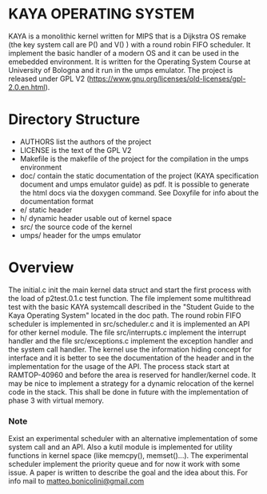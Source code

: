 # KAYA OPERATING SYSTEM

KAYA is a monolithic kernel written for MIPS that is a Dijkstra  OS remake (the key system call are P() and V() ) with a round robin FIFO scheduler. 
It implement the basic handler of a modern OS and it can be used in the emebedded environment. 
It is written for the Operating System Course at University of Bologna and it run in the umps emulator. 
The project is released under GPL V2 (https://www.gnu.org/licenses/old-licenses/gpl-2.0.en.html).

# Directory Structure

  - AUTHORS list the authors of the project
  - LICENSE is the text of the GPL V2
  - Makefile is the makefile of the project for the compilation in the umps environment
  - doc/ contain the static documentation of the project (KAYA specification document and umps emulator guide) as pdf. It is possible to generate the html docs via the doxygen command. See Doxyfile for info about the documentation format
  - e/ static header
  - h/ dynamic header usable out of kernel space
  - src/ the source code of the kernel
  - umps/ header for the umps emulator

# Overview
The initial.c  init the main kernel data struct and start the first process with the load of p2test.0.1.c test function. 
The file implement some multithread test with the basic KAYA systemcall described in the "Student Guide to the Kaya Operating System" located in the doc path. 
The round robin FIFO scheduler is implemented in src/scheduler.c and it is implemented an API for other kernel module. 
The file src/interrupts.c implement the interrupt handler and the file src/exceptions.c implement the exception handler and the system call handler. 
The kernel use the information hiding concept for interface and it is better to see the documentation of the header and in the implementation for the usage of the API. 
The process stack start at RAMTOP-40960 and before the area is reserved for handler/kernel code. 
It may be nice to implement a strategy for a dynamic relocation of the kernel code in the stack. 
This shall be done in future with the implementation of phase 3 with virtual memory.


### Note 
Exist an experimental scheduler with an alternative implementation of some system call and an API. 
Also a kutil module is implemented for utility functions in kernel space (like memcpy(), memset()...). 
The experimental scheduler implement the priority queue and for now it work with some issue. 
A paper is written to describe the goal and the idea about this. 
For info mail to matteo.bonicolini@gmail.com
